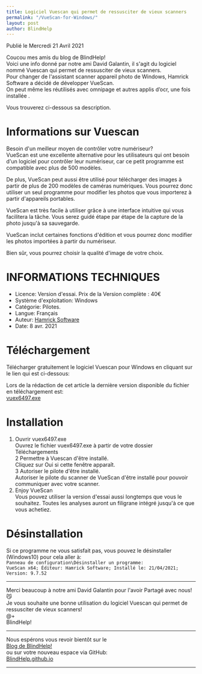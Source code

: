 ```yaml
---
title: Logiciel Vuescan qui permet de ressusciter de vieux scanners
permalink: "/VueScan-for-Windows/"
layout: post
author: BlindHelp
---
```


<footer>Publié le Mercredi 21 Avril 2021</footer>


Coucou mes amis du blog de BlindHelp!    
Voici une info donné par notre ami David Galantin, il s'agit du   logiciel nommé Vuescan qui permet de ressusciter de vieux scanners.     
Pour changer de l'assistant scanner appareil photo de Windows, Hamrick Software a décidé de développer VueScan.    
On peut même les réutilisés avec omnipage et autres applis d’ocr, une fois installée .    

Vous trouverez ci-dessous sa description.    

# Informations sur Vuescan #

Besoin d'un meilleur moyen de contrôler votre numériseur?    
VueScan est une excellente alternative pour les utilisateurs qui ont besoin d'un logiciel pour contrôler leur numériseur, car ce petit programme est compatible avec plus de 500 modèles.     

De plus, VueScan peut aussi être utilisé pour télécharger des images à partir de plus de 200 modèles de caméras numériques. Vous pourrez donc utiliser un seul programme pour modifier les photos que vous importerez à partir d'appareils portables.    

VueScan est très facile à utiliser grâce à une interface intuitive qui vous facilitera la tâche. Vous serez guidé étape par étape de la capture de la photo jusqu'à sa sauvegarde.    

VueScan inclut certaines fonctions d'édition et vous pourrez donc modifier les photos importées à partir du numériseur.    

Bien sûr, vous pourrez choisir la qualité d'image de votre choix.    

# INFORMATIONS TECHNIQUES #

* Licence: Version d'essai.
Prix de la Version complète : 40€     
* Système d'exploitation: Windows
* Catégorie: Pilotes.
* Langue: Français 
* Auteur: [Hamrick Software](https://www.hamrick.com/)
* Date: 8 avr. 2021

# Téléchargement #
Télécharger gratuitement le logiciel Vuescan  pour Windows en cliquant sur le lien qui est ci-dessous:    

Lors de la rédaction de cet article la  dernière version disponible  du fichier en téléchargement est:    
[vuex6497.exe](https://www.hamrick.com/files/vuex6497.exe)    

# Installation #

1. Ouvrir vuex6497.exe    
Ouvrez le fichier vuex6497.exe à partir de votre dossier Téléchargements    
2 Permettre à Vuescan d'être installé.    
Cliquez sur Oui si cette fenêtre apparaît.    
3 Autoriser le pilote d'être installé.    
Autoriser  le pilote du scanner  de VueScan d'être installé pour pouvoir communiquer avec votre scanner.    
4. Enjoy VueScan    
Vous pouvez utiliser la version d'essai aussi longtemps que vous le souhaitez. Toutes les analyses auront un filigrane intégré jusqu'à ce que vous achetiez.     

# Désinstallation #
Si ce programme ne vous satisfait pas, vous pouvez le désinstaller  (Windows10) pour cela aller à:    
`Panneau de configuration\Désinstaller un programme:`    
`VueScan x64; Éditeur: Hamrick Software; Installé le: 21/04/2021; Version: 9.7.52`    

--- 

Merci beaucoup à notre ami David Galantin pour l'avoir Partagé avec nous! 😼    
Je vous souhaite une bonne utilisation du logiciel Vuescan qui permet de ressusciter de vieux scanners!    
@+    
BlindHelp!    

---

Nous espérons vous revoir bientôt sur le      
[Blog de BlindHelp!](http://blindhelp.blogspot.fr/)                    
ou sur  votre nouveau espace via GitHub:                     
[BlindHelp.github.io](https://blindhelp.github.io)                    

---